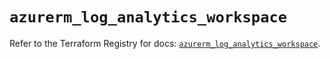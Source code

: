 # `azurerm_log_analytics_workspace`

Refer to the Terraform Registry for docs: [`azurerm_log_analytics_workspace`](https://registry.terraform.io/providers/hashicorp/azurerm/3.95.0/docs/resources/log_analytics_workspace).
